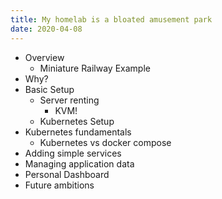 ```yaml
---
title: My homelab is a bloated amusement park
date: 2020-04-08
---
```


- Overview
  - Miniature Railway Example
- Why?
- Basic Setup
  - Server renting
    - KVM!
  - Kubernetes Setup
- Kubernetes fundamentals
  - Kubernetes vs docker compose
- Adding simple services
- Managing application data
- Personal Dashboard
- Future ambitions
